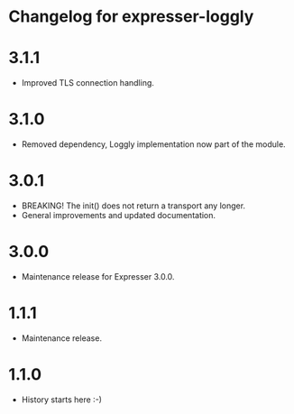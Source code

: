 # Changelog for expresser-loggly

3.1.1
=====
* Improved TLS connection handling.

3.1.0
=====
* Removed dependency, Loggly implementation now part of the module.

3.0.1
=====
* BREAKING! The init() does not return a transport any longer.
* General improvements and updated documentation.

3.0.0
=====
* Maintenance release for Expresser 3.0.0.

1.1.1
=====
* Maintenance release.

1.1.0
=====
* History starts here :-)
